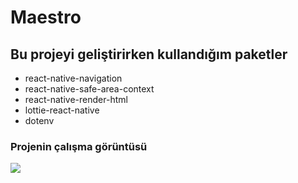 # Maestro

## Bu projeyi geliştirirken kullandığım paketler

- react-native-navigation
- react-native-safe-area-context
- react-native-render-html
- lottie-react-native
- dotenv

### Projenin çalışma görüntüsü

![](./src/assets/maestro.gif)

